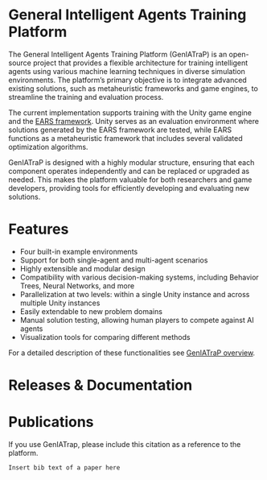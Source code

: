 # General Intelligent Agents Training Platform
The General Intelligent Agents Training Platform (GenIATraP) is an open-source project that provides a flexible architecture for training intelligent agents using various machine learning techniques in diverse simulation environments. The platform’s primary objective is to integrate advanced existing solutions, such as metaheuristic frameworks and game engines, to streamline the training and evaluation process.

The current implementation supports training with the Unity game engine and the [EARS framework](https://github.com/UM-LPM/EARS). Unity serves as an evaluation environment where solutions generated by the EARS framework are tested, while EARS functions as a metaheuristic framework that includes several validated optimization algorithms.

GenIATraP is designed with a highly modular structure, ensuring that each component operates independently and can be replaced or upgraded as needed. This makes the platform valuable for both researchers and game developers, providing tools for efficiently developing and evaluating new solutions.

# Features
- Four built-in example environments
- Support for both single-agent and multi-agent scenarios
- Highly extensible and modular design
- Compatibility with various decision-making systems, including Behavior Trees, Neural Networks, and more
- Parallelization at two levels: within a single Unity instance and across multiple Unity instances
- Easily extendable to new problem domains
- Manual solution testing, allowing human players to compete against AI agents
- Visualization tools for comparing different methods

For a detailed description of these functionalities see [GenIATraP overview](https://github.com/UM-LPM/GeneralTrainingEnvironmentForMAS/blob/platform_refactor/docs/GenIATraP_overview.md).

# Releases & Documentation


# Publications
If you use GenIATrap, please include this citation as a reference to the platform.

```
Insert bib text of a paper here
```
